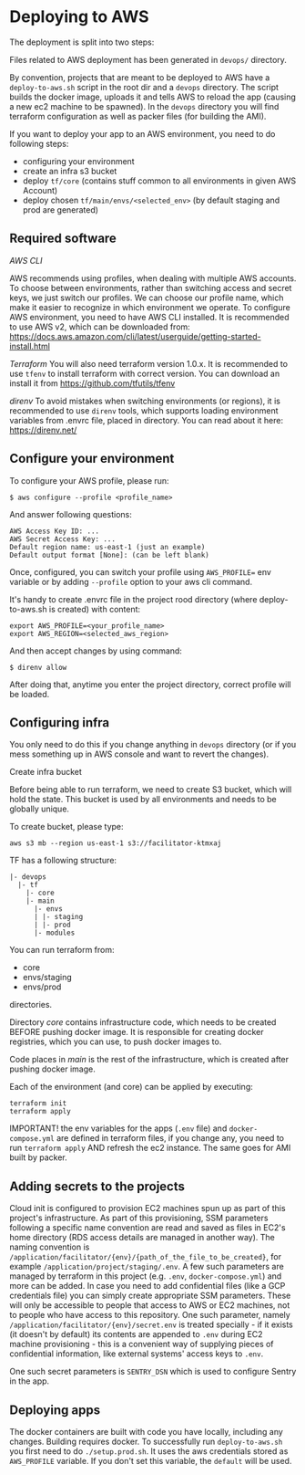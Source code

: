 # Deploying to AWS

The deployment is split into two steps:

Files related to AWS deployment has been generated in `devops/` directory.

By convention, projects that are meant to be deployed to AWS have a `deploy-to-aws.sh` script in the root dir and a `devops` directory.
The script builds the docker image, uploads it and tells AWS to reload the app (causing a new ec2 machine to be spawned).
In the `devops` directory you will find terraform configuration as well as packer files (for building the AMI).

If you want to deploy your app to an AWS environment, you need to do following steps:

- configuring your environment
- create an infra s3 bucket
- deploy `tf/core` (contains stuff common to all environments in given AWS Account)
- deploy chosen `tf/main/envs/<selected_env>` (by default staging and prod are generated)

## Required software

*AWS CLI*

AWS recommends using profiles, when dealing with multiple AWS accounts.
To choose between environments, rather than switching access and secret keys, we just switch our profiles.
We can choose our profile name, which make it easier to recognize in which environment we operate.
To configure AWS environment, you need to have AWS CLI installed.
It is recommended to use AWS v2, which can be downloaded from:
<https://docs.aws.amazon.com/cli/latest/userguide/getting-started-install.html>

*Terraform* You will also need terraform version 1.0.x. It is recommended to use `tfenv` to install terraform with correct version.
You can download an install it from <https://github.com/tfutils/tfenv>

*direnv* To avoid mistakes when switching environments (or regions), it is recommended to use `direnv` tools, which supports loading environment variables from .envrc file, placed in directory.
You can read about it here:
<https://direnv.net/>

## Configure your environment

To configure your AWS profile, please run:

```
$ aws configure --profile <profile_name>
```

And answer following questions:

```
AWS Access Key ID: ...
AWS Secret Access Key: ...
Default region name: us-east-1 (just an example)
Default output format [None]: (can be left blank)
```

Once, configured, you can switch your profile using `AWS_PROFILE=` env variable or by adding `--profile` option to your aws cli command.

It's handy to create .envrc file in the project rood directory (where deploy-to-aws.sh is created) with content:

```
export AWS_PROFILE=<your_profile_name>
export AWS_REGION=<selected_aws_region>
```

And then accept changes by using command:

```
$ direnv allow
```

After doing that, anytime you enter the project directory, correct profile will be loaded.

## Configuring infra

You only need to do this if you change anything in `devops` directory (or if you mess something up in AWS console and want to revert the changes).

Create infra bucket

Before being able to run terraform, we need to create S3 bucket, which will hold the state.
This bucket is used by all environments and needs to be globally unique.

To create bucket, please type:

```
aws s3 mb --region us-east-1 s3://facilitator-ktmxaj
```

TF has a following structure:

```
|- devops
  |- tf
    |- core
    |- main
      |- envs
      | |- staging
      | |- prod
      |- modules
```

You can run terraform from:

- core
- envs/staging
- envs/prod

directories.

Directory *core* contains infrastructure code, which needs to be created BEFORE pushing docker image.
It is responsible for creating docker registries, which you can use, to push docker images to.

Code places in *main* is the rest of the infrastructure, which is created after pushing docker image.

Each of the environment (and core) can be applied by executing:

```
terraform init
terraform apply
```

IMPORTANT! the env variables for the apps (`.env` file) and `docker-compose.yml` are defined in terraform files, if you change any, you need to run `terraform apply` AND refresh the ec2 instance.
The same goes for AMI built by packer.

## Adding secrets to the projects

Cloud init is configured to provision EC2 machines spun up as part of this project's infrastructure.
As part of this provisioning, SSM parameters following a specific name convention are read and saved as files in EC2's home directory (RDS access details are managed in another way).
The naming convention is `/application/facilitator/{env}/{path_of_the_file_to_be_created}`, for example `/application/project/staging/.env`.
A few such parameters are managed by terraform in this project (e.g. `.env`, `docker-compose.yml`) and more can be added.
In case you need to add confidential files (like a GCP credentials file) you can simply create appropriate SSM parameters.
These will only be accessible to people that access to AWS or EC2 machines, not to people who have access to this repository.
One such parameter, namely `/application/facilitator/{env}/secret.env` is treated specially - if it exists (it doesn't by default) its contents are appended to `.env` during EC2 machine provisioning - this is a convenient way of supplying pieces of confidential information, like external systems' access keys to `.env`.

One such secret parameters is `SENTRY_DSN` which is used to configure Sentry in the app.

## Deploying apps

The docker containers are built with code you have locally, including any changes.
Building requires docker.
To successfully run `deploy-to-aws.sh` you first need to do `./setup.prod.sh`.
It uses the aws credentials stored as `AWS_PROFILE` variable.
If you don't set this variable, the `default` will be used.
